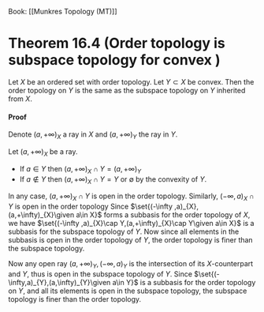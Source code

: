 Book: [[Munkres Topology (MT)]]
# Theorem 16.4 (Order topology is subspace topology for convex )
Let $X$ be an ordered set with order topology.
Let $Y\subset X$ be convex.
Then the order topology on $Y$ is the same as the subspace topology on $Y$ inherited from $X$.
#### Proof
Denote $(a,+\infty)_{X}$ a ray in $X$ and $(a,+\infty)_{Y}$ the ray in $Y$.

Let $(a,+\infty)_{X}$ be a ray.
- If $a\in Y$ then $(a,+\infty)_{X}\cap Y=(a,+\infty)_{Y}$
- If $a\notin Y$ then $(a,+\infty)_{X}\cap Y=Y$ or $\emptyset$ by the convexity of $Y$.

In any case, $(a,+\infty)_{X}\cap Y$ is open in the order topology.
Similarly, $(-\infty,a)_{X}\cap Y$ is open in the order topology
Since $\set{(-\infty ,a)_{X},(a,+\infty)_{X}\given a\in X}$ forms a subbasis for the order topology of $X$, we have $\set{(-\infty ,a)_{X}\cap Y,(a,+\infty)_{X}\cap Y\given a\in X}$ is a subbasis for the subspace topology of $Y$.
Now since all elements in the subbasis is open in the order topology of $Y$, the order topology is finer than the subspace topology.

Now any open ray $(a,+\infty)_{Y},(-\infty,a)_{Y}$ is the intersection of its $X$-counterpart and $Y$, thus is open in the subspace topology of $Y$.
Since $\set{(-\infty,a)_{Y},(a,\infty)_{Y}\given a\in Y}$ is a subbasis for the order topology on $Y$, and all its elements is open in the subspace topology, the subspace topology is finer than the order topology.